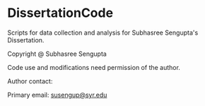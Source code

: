 # DissertationCode
Scripts for data collection and analysis for Subhasree Sengupta's Dissertation.

Copyright @ Subhasree Sengupta

Code use and modifications need permission of the author.

Author contact: 

Primary email: susengup@syr.edu

